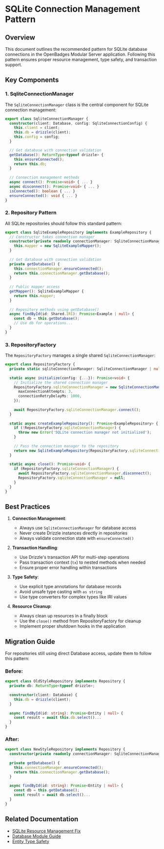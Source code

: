 # SQLite Connection Management Pattern

## Overview

This document outlines the recommended pattern for SQLite database connections in the OpenBadges Modular Server application. Following this pattern ensures proper resource management, type safety, and transaction support.

## Key Components

### 1. SqliteConnectionManager

The `SqliteConnectionManager` class is the central component for SQLite connection management:

```typescript
export class SqliteConnectionManager {
  constructor(client: Database, config: SqliteConnectionConfig) {
    this.client = client;
    this.db = drizzle(client);
    this.config = config;
  }

  // Get database with connection validation
  getDatabase(): ReturnType<typeof drizzle> {
    this.ensureConnected();
    return this.db;
  }
  
  // Connection management methods
  async connect(): Promise<void> { ... }
  async disconnect(): Promise<void> { ... }
  isConnected(): boolean { ... }
  ensureConnected(): void { ... }
}
```

### 2. Repository Pattern

All SQLite repositories should follow this standard pattern:

```typescript
export class SqliteExampleRepository implements ExampleRepository {
  // Constructor takes connection manager
  constructor(private readonly connectionManager: SqliteConnectionManager) {
    this.mapper = new SqliteExampleMapper();
  }
  
  // Get database with connection validation
  private getDatabase() {
    this.connectionManager.ensureConnected();
    return this.connectionManager.getDatabase();
  }
  
  // Public mapper access
  getMapper(): SqliteExampleMapper {
    return this.mapper;
  }
  
  // Repository methods using getDatabase()
  async findById(id: Shared.IRI): Promise<Example | null> {
    const db = this.getDatabase();
    // Use db for operations...
  }
}
```

### 3. RepositoryFactory

The `RepositoryFactory` manages a single shared `SqliteConnectionManager`:

```typescript
export class RepositoryFactory {
  private static sqliteConnectionManager: SqliteConnectionManager | null = null;
  
  static async initialize(config: {...}): Promise<void> {
    // Initialize the shared connection manager
    RepositoryFactory.sqliteConnectionManager = new SqliteConnectionManager(client, {
      maxConnectionAttempts: 3,
      connectionRetryDelayMs: 1000,
    });
    
    await RepositoryFactory.sqliteConnectionManager.connect();
  }
  
  static async createExampleRepository(): Promise<ExampleRepository> {
    if (!RepositoryFactory.sqliteConnectionManager) {
      throw new Error('SQLite connection manager not initialized');
    }
    
    // Pass the connection manager to the repository
    return new SqliteExampleRepository(RepositoryFactory.sqliteConnectionManager);
  }
  
  static async close(): Promise<void> {
    if (RepositoryFactory.sqliteConnectionManager) {
      await RepositoryFactory.sqliteConnectionManager.disconnect();
      RepositoryFactory.sqliteConnectionManager = null;
    }
  }
}
```

## Best Practices

1. **Connection Management**:
   - Always use `SqliteConnectionManager` for database access
   - Never create Drizzle instances directly in repositories
   - Always validate connection state with `ensureConnected()`

2. **Transaction Handling**:
   - Use Drizzle's transaction API for multi-step operations
   - Pass transaction context (`tx`) to nested methods when needed
   - Ensure proper error handling within transactions

3. **Type Safety**:
   - Use explicit type annotations for database records
   - Avoid unsafe type casting with `as string`
   - Use type converters for complex types like IRI values

4. **Resource Cleanup**:
   - Always clean up resources in a finally block
   - Use the `close()` method from RepositoryFactory for cleanup
   - Implement proper shutdown hooks in the application

## Migration Guide

For repositories still using direct Database access, update them to follow this pattern:

### Before:

```typescript
export class OldStyleRepository implements Repository {
  private db: ReturnType<typeof drizzle>;
  
  constructor(client: Database) {
    this.db = drizzle(client);
  }
  
  async findById(id: string): Promise<Entity | null> {
    const result = await this.db.select()...
  }
}
```

### After:

```typescript
export class NewStyleRepository implements Repository {
  constructor(private readonly connectionManager: SqliteConnectionManager) {}
  
  private getDatabase() {
    this.connectionManager.ensureConnected();
    return this.connectionManager.getDatabase();
  }
  
  async findById(id: string): Promise<Entity | null> {
    const db = this.getDatabase();
    const result = await db.select()...
  }
}
```

## Related Documentation

- [SQLite Resource Management Fix](./sqlite-resource-management-fix.md)
- [Database Module Guide](./database-module-guide.md)
- [Entity Type Safety](./entity-type-safety.md)